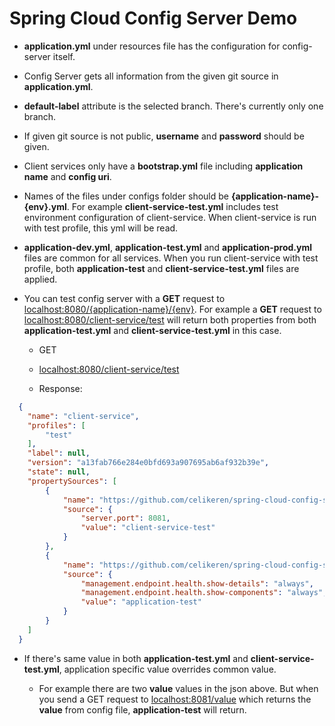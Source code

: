 # Spring Cloud Config Server Demo

- **application.yml** under resources file has the configuration for config-server itself.

- Config Server gets all information from the given git source in **application.yml**.

- **default-label** attribute is the selected branch. There's currently only one branch.

- If given git source is not public, **username** and **password** should be given.

- Client services only have a **bootstrap.yml** file including **application name** and **config uri**.

- Names of the files under configs folder should be **{application-name}-{env}.yml**. For example **client-service-test.yml** includes test environment configuration of client-service. When client-service is run with test profile, this yml will be read.

- **application-dev.yml**, **application-test.yml** and **application-prod.yml** files are common for all services. When you run client-service with test profile, both **application-test** and **client-service-test.yml** files are applied.

- You can test config server with a **GET** request to [localhost:8080/{application-name}/{env}](http://localhost:8080/{application-name}/{env}). For example a **GET** request to [localhost:8080/client-service/test](http://localhost:8080/client-service/test) will return both properties from both **application-test.yml** and **client-service-test.yml** in this case.

  - GET
  - [localhost:8080/client-service/test](http://localhost:8080/client-service/test)

  - Response:
```json
  {
	"name": "client-service",
	"profiles": [
		"test"
	],
	"label": null,
	"version": "a13fab766e284e0bfd693a907695ab6af932b39e",
	"state": null,
	"propertySources": [
		{
			"name": "https://github.com/celikeren/spring-cloud-config-server-demo.git/config-server/src/main/resources/configs/client-service-test.yml",
			"source": {
				"server.port": 8081,
				"value": "client-service-test"
			}
		},
		{
			"name": "https://github.com/celikeren/spring-cloud-config-server-demo.git/config-server/src/main/resources/configs/application-test.yml",
			"source": {
				"management.endpoint.health.show-details": "always",
				"management.endpoint.health.show-components": "always",
				"value": "application-test"
			}
		}
	]
  }
```

- If there's same value in both **application-test.yml** and **client-service-test.yml**, application specific value overrides common value.

  - For example there are two **value** values in the json above. But when you send a GET request to [localhost:8081/value](http://localhost:8081/value) which returns the **value** from config file, **application-test** will return.